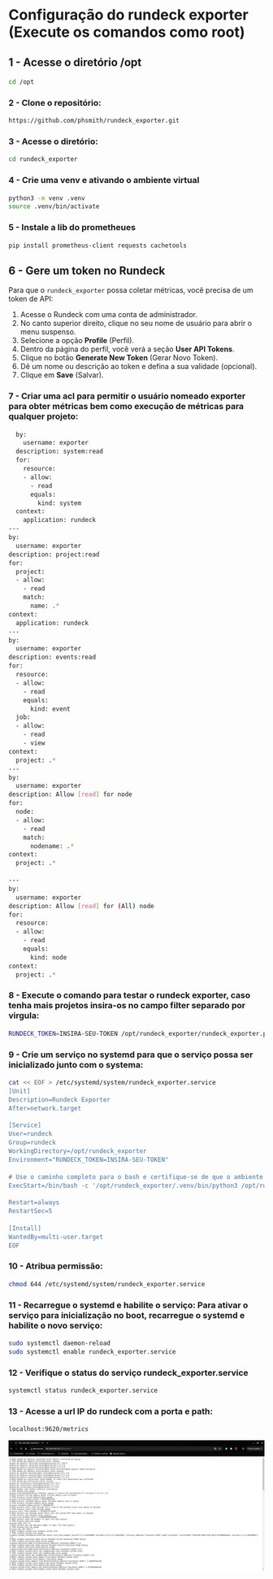 # Configuração do rundeck exporter (Execute os comandos como root)

## 1 - Acesse o diretório /opt
```bash
cd /opt
```

### 2 - Clone o repositório:
```bash
https://github.com/phsmith/rundeck_exporter.git
```

### 3 - Acesse o diretório:
```bash
cd rundeck_exporter
```

### 4 - Crie uma venv e ativando o ambiente virtual
```bash
python3 -m venv .venv
source .venv/bin/activate
```

### 5 - Instale a lib do prometheues
```bash
pip install prometheus-client requests cachetools
```

## 6 - Gere um token no Rundeck
Para que o `rundeck_exporter` possa coletar métricas, você precisa de um token de API:

1. Acesse o Rundeck com uma conta de administrador.
2. No canto superior direito, clique no seu nome de usuário para abrir o menu suspenso.
3. Selecione a opção **Profile** (Perfil).
4. Dentro da página do perfil, você verá a seção **User API Tokens**.
5. Clique no botão **Generate New Token** (Gerar Novo Token).
6. Dê um nome ou descrição ao token e defina a sua validade (opcional).
7. Clique em **Save** (Salvar).


### 7 - Criar uma acl para permitir o usuário nomeado exporter para obter métricas bem como execução de métricas para qualquer projeto:
```bash
  by:
    username: exporter
  description: system:read
  for:
    resource:
    - allow:
      - read
      equals:
        kind: system
  context:
    application: rundeck
---
by:
  username: exporter
description: project:read
for:
  project:
  - allow:
    - read
    match:
      name: .*
context:
  application: rundeck
---
by:
  username: exporter
description: events:read
for:
  resource:
  - allow:
    - read
    equals:
      kind: event
  job:
  - allow:
    - read
    - view
context:
  project: .*
---
by:
  username: exporter
description: Allow [read] for node
for:
  node:
  - allow:
    - read
    match:
      nodename: .*
context:
  project: .*

---
by:
  username: exporter
description: Allow [read] for (All) node
for:
  resource:
  - allow:
    - read
    equals:
      kind: node
context:
  project: .*
```

### 8 - Execute o comando para testar o rundeck exporter, caso tenha mais projetos insira-os no campo filter separado por virgula:
```bash
RUNDECK_TOKEN=INSIRA-SEU-TOKEN /opt/rundeck_exporter/rundeck_exporter.py --host=0.0.0.0 --rundeck.url=http://localhost:4440 --rundeck.skip_ssl --rundeck.cpu.stats --rundeck.memory.stats --rundeck.projects.executions --rundeck.projects.executions.filter=5n --rundeck.requests.timeout=10
```
 
### 9 - Crie um serviço no systemd para que o serviço possa ser inicializado junto com o systema:
```bash
cat << EOF > /etc/systemd/system/rundeck_exporter.service
[Unit]
Description=Rundeck Exporter
After=network.target

[Service]
User=rundeck
Group=rundeck
WorkingDirectory=/opt/rundeck_exporter
Environment="RUNDECK_TOKEN=INSIRA-SEU-TOKEN"

# Use o caminho completo para o bash e certifique-se de que o ambiente virtual é ativado
ExecStart=/bin/bash -c '/opt/rundeck_exporter/.venv/bin/python3 /opt/rundeck_exporter/rundeck_exporter.py --host=0.0.0.0 --rundeck.url=http://localhost:4440 --rundeck.skip_ssl --rundeck.cpu.stats --rundeck.memory.stats --rundeck.projects.executions --rundeck.projects.executions.filter=5n --rundeck.requests.timeout=10'

Restart=always
RestartSec=5

[Install]
WantedBy=multi-user.target
EOF
```

### 10 - Atribua permissão:
```bash
chmod 644 /etc/systemd/system/rundeck_exporter.service
```

### 11 - Recarregue o systemd e habilite o serviço: Para ativar o serviço para inicialização no boot, recarregue o systemd e habilite o novo serviço:
```bash
sudo systemctl daemon-reload
sudo systemctl enable rundeck_exporter.service
```

### 12 - Verifique o status do serviço rundeck_exporter.service
```bash
systemctl status rundeck_exporter.service
```

### 13 - Acesse a url IP do rundeck com a porta e path:
```bash
localhost:9620/metrics
```

<img src="images/metrics.png" />
